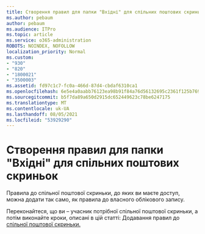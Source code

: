 ```yaml
---
title: Створення правил для папки "Вхідні" для спільних поштових скриньок
ms.author: pebaum
author: pebaum
ms.audience: ITPro
ms.topic: article
ms.service: o365-administration
ROBOTS: NOINDEX, NOFOLLOW
localization_priority: Normal
ms.custom:
- "930"
- "820"
- "1800021"
- "3500003"
ms.assetid: fd97c1c7-fc0a-466d-87d4-cbdaf6310ca1
ms.openlocfilehash: 6e5e4a0aabb76123ea98b91f84a76d56132695c2361f125b769a6f7fff7bdbaa
ms.sourcegitcommit: b5f7da89a650d2915dc652449623c78be6247175
ms.translationtype: MT
ms.contentlocale: uk-UA
ms.lasthandoff: 08/05/2021
ms.locfileid: "53929290"
---
```

# <a name="creating-inbox-rules-for-shared-mailboxes"></a>Створення правил для папки "Вхідні" для спільних поштових скриньок

Правила до спільної поштової скриньки, до яких ви маєте доступ, можна додати так само, як правила до власного облікового запису.
  
Переконайтеся, що ви – учасник потрібної спільної поштової скриньки, а потім виконайте кроки, описані в цій статті: Додавання правил до [спільної поштової скриньки.](https://support.office.com/article/b0963400-2a51-4c64-afc7-b816d737d164)
  